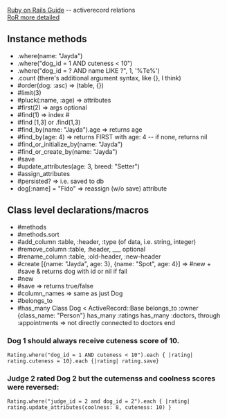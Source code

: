 [Ruby on Rails Guide](http://guides.rubyonrails.org/) -- activerecord  relations   
[RoR more detailed](http://api.rubyonrails.org/)

## Instance methods
- .where(name: "Jayda")
- .where("dog_id = 1 AND cuteness < 10")
- .where("dog_id = ? AND name LIKE ?", 1, '%Te%')
- .count   (there's additional argument syntax, like {}, I think)
- #order(dog: :asc)     => (table, {})
- #limit(3)
- #pluck(:name, :age)   => attributes
- #first(2)           => args optional
- #find(1)            => index #
- #find [1,3]  or .find(1,3)
- #find_by(name: "Jayda").age      => returns age
- #find_by(age: 4)          => returns FIRST with age: 4  -- if none, returns nil
- #find_or_initialize_by(name: "Jayda")
- #find_or_create_by(name: "Jayda")
- #save
- #update_attributes(age: 3, breed: "Setter")
- #assign_attributes
- #persisted?  => i.e. saved to db
- dog[:name] = "Fido"  => reassign (w/o save) attribute

## Class level declarations/macros
- #methods
- #methods.sort
- #add_column :table, :header, :type (of data, i.e. string, integer)
- #remove_column :table, :header, ___ optional
- #rename_column :table, :old-header, :new-header
- #create [{name: "Jayda", age: 3}, {name: "Spot", age: 4}] => #new + #save & returns dog with id or nil if fail
- #new
- #save => returns true/false
- #column_names => same as just Dog
- #belongs_to
- #has_many
    Class Dog < ActiveRecord::Base
      belongs_to :owner {class_name: "Person"}
      has_many :ratings
      has_many :doctors, through :appointments  => not directly connected to doctors
    end


### Dog 1 should always receive cuteness score of 10.
    Rating.where("dog_id = 1 AND cuteness < 10").each { |rating| rating.cuteness = 10}.each {|rating| rating.save}

### Judge 2 rated Dog 2 but the cutemenss and coolness scores were reversed:
    Rating.where("judge_id = 2 and dog_id = 2").each { |rating| rating.update_attributes(coolness: 8, cuteness: 10) }
